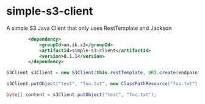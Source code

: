 # simple-s3-client

A simple S3 Java Client that only uses RestTemplate and Jackson

```xml
		<dependency>
			<groupId>am.ik.s3</groupId>
			<artifactId>simple-s3-client</artifactId>
			<version>0.1.1</version>
		</dependency>
```


```java
S3Client s3Client = new S3Client(this.restTemplate, URI.create(endpoint), regionName, accessKeyId, secretAccessKey);

s3Client.putObject("test", "foo.txt", new ClassPathResource("foo.txt"), MediaType.TEXT_PLAIN);

byte[] content = s3Client.putObject("test", "foo.txt");
```